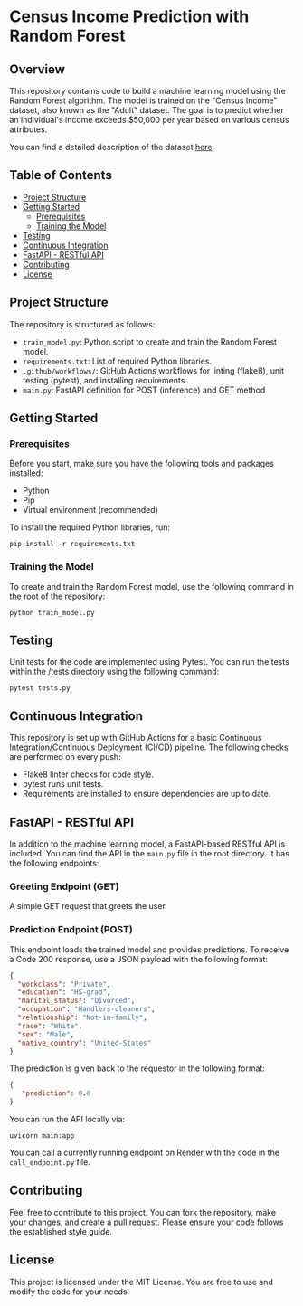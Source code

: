 # Census Income Prediction with Random Forest

## Overview
This repository contains code to build a machine learning model using the Random Forest algorithm. The model is trained on the "Census Income" dataset, also known as the "Adult" dataset. The goal is to predict whether an individual's income exceeds $50,000 per year based on various census attributes.

You can find a detailed description of the dataset [here](https://archive.ics.uci.edu/ml/datasets/census+income).

## Table of Contents
- [Project Structure](#project-structure)
- [Getting Started](#getting-started)
  - [Prerequisites](#prerequisites)
  - [Training the Model](#training-the-model)
- [Testing](#testing)
- [Continuous Integration](#continuous-integration)
- [FastAPI - RESTful API](#fastapi---restful-api)
- [Contributing](#contributing)
- [License](#license)

## Project Structure
The repository is structured as follows:
- `train_model.py`: Python script to create and train the Random Forest model.
- `requirements.txt`: List of required Python libraries.
- `.github/workflows/`: GitHub Actions workflows for linting (flake8), unit testing (pytest), and installing requirements.
- `main.py`: FastAPI definition for POST (inference) and GET method

## Getting Started
### Prerequisites
Before you start, make sure you have the following tools and packages installed:
- Python
- Pip
- Virtual environment (recommended)

To install the required Python libraries, run:

```
pip install -r requirements.txt

```

### Training the Model
To create and train the Random Forest model, use the following command in the root of the repository:

```
python train_model.py

```

## Testing
Unit tests for the code are implemented using Pytest. You can run the tests within the /tests directory using the following command:

```
pytest tests.py

```

## Continuous Integration
This repository is set up with GitHub Actions for a basic Continuous Integration/Continuous Deployment (CI/CD) pipeline. The following checks are performed on every push:
- Flake8 linter checks for code style.
- pytest runs unit tests.
- Requirements are installed to ensure dependencies are up to date.

## FastAPI - RESTful API
In addition to the machine learning model, a FastAPI-based RESTful API is included. You can find the API in the `main.py` file in the root directory. It has the following endpoints:

### Greeting Endpoint (GET)
A simple GET request that greets the user.

### Prediction Endpoint (POST)
This endpoint loads the trained model and provides predictions. To receive a Code 200 response, use a JSON payload with the following format:
```json
{
  "workclass": "Private",
  "education": "HS-grad",
  "marital_status": "Divorced",
  "occupation": "Handlers-cleaners",
  "relationship": "Not-in-family",
  "race": "White",
  "sex": "Male",
  "native_country": "United-States"
}
```

The prediction is given back to the requestor in the following format:
```json
{
   "prediction": 0.0
}
```
You can run the API locally via:

```
uvicorn main:app
```

You can call a currently running endpoint on Render with the code in the `call_endpoint.py` file.

## Contributing
Feel free to contribute to this project. You can fork the repository, make your changes, and create a pull request. Please ensure your code follows the established style guide.

## License
This project is licensed under the MIT License. You are free to use and modify the code for your needs.
